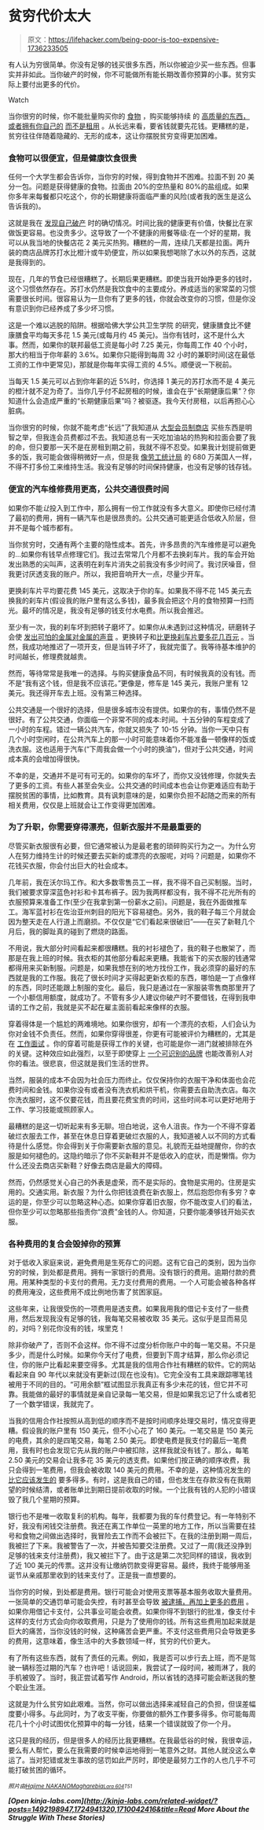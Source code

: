 # 贫穷代价太大

> 原文：<https://lifehacker.com/being-poor-is-too-expensive-1736233505>

有人认为穷很简单。你没有足够的钱买很多东西，所以你被迫少买一些东西。但事实并非如此。当你破产的时候，你不可能做所有能长期改善你预算的小事。贫穷实际上要付出更多的代价。

Watch

当你很穷的时候，你不能批量购买你的 [食物](http://lifehacker.com/the-ultimate-guide-to-buying-in-bulk-1447310078) ，购买能够持续 的 [高质量的东西，或者拥有你自己的](http://lifehacker.com/when-it-makes-sense-to-buy-quality-instead-of-saving-mo-1689373996) [而不是租用](http://lifehacker.com/is-it-ever-a-good-idea-to-rent-a-modem-5949278#_ga=1.85057433.127976026.1441054335) 。从长远来看，要省钱就要先花钱。更糟糕的是，贫穷往往伴随着隐藏的、无形的成本，这让你摆脱贫穷变得更加困难。

### 食物可以很便宜，但是健康饮食很贵

任何一个大学生都会告诉你，当你穷的时候，得到食物并不困难。拉面不到 20 美分一包。问题是获得健康的食物。拉面由 20%的空热量和 80%的盐组成。如果你多年来每餐都只吃这个，你的长期健康将面临严重的风险(或者我的医生是这么告诉我的)。

这就是我在 [发现自己破产](https://lifehacker.com/the-financial-advice-im-glad-i-ignored-when-i-was-brok-1492198947) 时的确切情况。时间比我的健康更有价值，快餐比在家做饭更容易。也没贵多少。这导致了一个不健康的用餐等级:在一个好的星期，我可以从我当地的快餐店花 2 美元买热狗。糟糕的一周，连续几天都是拉面。两升装的商店品牌苏打水比橙汁或牛奶便宜，所以如果我想喝除了水以外的东西，这就是我得到的。

现在，几年的节食已经很糟糕了。长期后果更糟糕。即使当我开始挣更多的钱时，这个习惯依然存在。苏打水仍然是我饮食中的主要成分。养成适当的家常菜的习惯需要很长时间。很容易认为一旦你有了更多的钱，你就会改变你的习惯，但是你没有意识到你已经养成了多少坏习惯。

这是一个难以逃脱的陷阱。根据哈佛大学公共卫生学院 的研究，健康膳食比不健康膳食平均每天多花 1.5 美元(或每月约 45 美元)。当你有钱时，这不是什么大事。然而，如果你的联邦最低工资是每小时 7.25 美元，你每周工作 40 个小时，那大约相当于你年薪的 3.6%。如果你只能得到每周 32 小时的兼职时间(这在最低工资的工作中更常见)，那就是你每年实得工资的 4.5%。顺便说一下税前。

当每天 1.5 美元可以占到你年薪的近 5%时，你选择 1 美元的苏打水而不是 4 美元的橙汁就不足为奇了。当你几乎付不起房租的时候，谁会在乎“长期健康后果”？你知道什么会造成严重的“长期健康后果”吗？被驱逐。我今天付房租，以后再担心心脏病。

当你很穷的时候，你就不能考虑“长远”了我知道从 [大型会员制商店](http://lifehacker.com/what-to-buy-at-costco-versus-your-grocery-store-5883360) 买些东西是明智之举，但我连会员费都过不去。我知道总有一天吃加油站的热狗和拉面会要了我的命，但只要那一天不是在房租到期之前，我就不得不忍受。如果我计划提前做更多的饭，我可能会做得稍微好一点，但是我 [像劳工统计局](http://www.bls.gov/opub/mlr/2015/article/multiple-jobholding-over-the-past-two-decades.htm) 的 680 万美国人一样，不得不打多份工来维持生活。我没有足够的时间保持健康，也没有足够的钱存钱。

### 便宜的汽车维修费用更高，公共交通很费时间

如果你不能*让*投入到工作中，那么拥有一份工作就没有多大意义。即使你已经付清了最初的费用，拥有一辆汽车也是很昂贵的。公共交通可能更适合低收入阶层，但并不是每个城市都有。

当你贫穷时，交通有两个主要的隐性成本。首先，许多昂贵的汽车维修是可以避免的...如果你有钱早点修理它们。我过去常常几个月都不去换刹车片。我的车会开始发出熟悉的尖叫声，这表明在刹车片消失之前我没有多少时间了。我讨厌噪音，但我更讨厌透支我的账户。所以，我把音响开大一点，尽量少开车。

更换刹车片平均要花费 145 美元，这取决于你的车。如果我不得不花 145 美元去换我的刹车片(假设我的账户里有这么多钱)，最多我会把这个月的食物预算一扫而光。最坏的情况是，我没有足够的钱支付水电费。所以我会推迟。

至少有一次，我的刹车坏到把转子磨坏了。如果你从未遇到过这种情况，研磨转子会使 [发出可怕的金属对金属的声音](https://youtu.be/Ka3SaDYgdU0?t=19) 。更换转子和[比更换刹车片要多花几百元](http://repairpal.com/estimator/brake-pad-and-rotor-replacement-cost) 。当然，我成功地推迟了一项开支，但是当转子坏了，我就完蛋了。我等待基本维护的时间越长，修理费就越贵。

然而，等待常常是我唯一的选择。与购买健康食品不同，有时候我真的没有钱。而不是“我有这个钱，但是我不应该花。”更像是，修车是 145 美元，我账户里有 12 美元。我还得开车去上班。没有第三种选择。

公共交通是一个很好的选择，但是很多城市没有提供。如果你的有，事情仍然不是很好。有了公共交通，你面临一个非常不同的成本:时间。十五分钟的车程变成了一小时的车程。错过一辆公共汽车，你就又损失了 10-15 分钟。当你一天中只有几个小时空闲时，在公共汽车上的那一小时可能意味着你不能准备一顿像样的饭或洗衣服。这也适用于汽车(“下周我会做一个小时的换油”)，但对于公共交通，时间成本真的会增加得很快。

不幸的是，交通并不是可有可无的。如果你的车坏了，而你又没钱修理，你就失去了更多的工资。有些人甚至会失业。公共交通的时间成本也会让你更难适应有助于摆脱贫困的事情，比如教育。具有讽刺意味的是，如果你负担不起随之而来的所有相关费用，仅仅是上班就会让工作变得更加困难。

### 为了升职，你需要穿得漂亮，但新衣服并不是最重要的

尽管买新衣服很有必要，但它通常被认为是最老套的琐碎购买行为之一。为什么穷人在努力维持生计的时候还要去买新的或漂亮的衣服呢，对吗？问题是，如果你不花钱买衣服，你会付出巨大的社会成本。

几年前，我在沃尔玛工作。和大多数零售员工一样，我不得不自己买制服。当时，我们被要求穿深蓝色衬衫和卡其布裤子。因为我两样都没有，我不得不花光所有的衣服预算来准备工作(至少在我拿到第一份薪水之前)。问题是，我在外面做推车工。海军蓝衬衫在佐治亚州刺目的阳光下容易褪色。另外，我的鞋子每三个月就会因为整天走在人行道上而磨损。不仅仅是“它们看起来很破旧”——在买了新鞋几个月后，我的脚趾真的碰到了燃烧的路面。

不用说，我大部分时间看起来都很糟糕。我的衬衫褪色了，我的鞋子也散架了，而那是在我上班的时候。我衣柜的其他部分看起来更糟。我能省下的买衣服的钱通常都得用来买新制服。问题是，如果我想在别的地方找份工作，我必须穿的最好的东西就是我的工作服。我花了很长时间才买得起更新衣柜的东西，哪怕是一丁点像样的东西，同时还能跟上制服的变化。最后，我只是通过在一家服装零售商那里开了一个小额信用额度，就成功了。不管有多少人建议你破产时不要借钱，在得到我申请的工作之前，我就是买不起在雇主面前看起来像样的衣服。

穿着得体是一个尴尬的两难境地。如果你很穷，却有一个漂亮的衣柜，人们会认为你对金钱不负责任。然而，如果你穿得很差，你更有可能被评价为糟糕的，尤其是在 [工作面试](http://lifehacker.com/ask-an-expert-all-about-dressing-for-a-job-interview-1619379378) 。你的穿着可能是获得工作的关键，也可能是你一进门就被排除在外的关键。这种效应如此强烈，以至于即使穿上 [一个可识别的品牌](http://www.sciencedirect.com/science/article/pii/S1090513810001455) 也能改善别人对你的看法。很悲哀，但这就是我们生活的世界。

当然，服装的成本不会因为社会压力而终止。仅仅保持你的衣服干净和体面也会花费时间和金钱。如果你没有或者没有洗衣机和烘干机，你需要去自助洗衣店。每次你洗衣服时，这不仅要花钱，而且要花费宝贵的时间，这些时间本可以更好地用于工作、学习技能或照顾家人。

最糟糕的是这一切听起来有多无聊。坦白地说，这令人沮丧。作为一个不得不穿着破烂衣服去工作，甚至在休息日穿着更破烂衣服的人，我知道被人以不同的方式看待是什么感觉。你会得到关于你需要新衣服的意见。礼貌而无益地提醒你，你的衣服是如何褪色的。这隐约暗示了你不买新鞋并不是低收入的症状，而是懒惰。你为什么还没去商店买新鞋？好像去商店是最大的障碍。

然而，仍然感觉关心自己的外表是虚荣，而不是实际的。食物是实用的。住房是实用的。交通实用。新衣服？为什么你把钱浪费在新衣服上，然后抱怨你有多穷？幸运的是，你至少可以忽略这种心态。如果你穿着旧衣服，你不能改变人们的看法，但你至少可以忽略那些指责你“浪费”金钱的人。你知道，只要你能凑够钱开始买衣服。

### **各种费用的复合会毁掉你的预算**

对于低收入家庭来说，避免费用是生死存亡的问题。这有它自己的类别，因为当你穷的时候，到处都是费用。拥有一家银行的费用。没有银行的费用。逾期付款的费用。用某种类型的卡支付的费用。无力支付费用的费用。一个人可能会被各种各样的费用淹没，这些费用不成比例地伤害了贫困家庭。

这些年来，让我很受伤的一项费用是透支费。如果我用我的借记卡支付了一些费用，然后发现我没有足够的钱，我每笔交易被收取 35 美元。这似乎是显而易见的，对吗？别花你没有的钱，埃里克！

除非你破产了，否则不会这样。你不得不过度分析你账户中的每一笔交易。不只是多少，而是什么时候。如果你今天付了电费，但要到下周才结算，那么你必须记住，你的账户比看起来要空得多。尤其是我的信用合作社有糟糕的软件。它的网站看起来自 90 年代以来就没有更新过(现在也没有)。它完全没有工具来跟踪哪笔钱被用于不同的目的。“可用余额”框试图显示我真正有多少未花的钱，但它并不可靠。我能做的最好的事情就是亲自记录每一笔交易，但是如果我忘记了什么或者犯了一个数学错误，我就完了。

当我的信用合作社按照从高到低的顺序而不是按时间顺序处理交易时，情况变得更糟。假设我的账户里有 150 美元，但不小心花了 160 美元。一笔交易是 150 美元的电费，其余的是四笔交易，每笔 2.50 美元。即使电费是我支付的最后一笔费用，我有时也会发现它先从我的账户中被扣除，这样我就没有钱了。那么，每笔 2.50 美元的交易会让我多花 35 美元的透支费。如果他们按正确的顺序收费，我只会得到一笔费用，但我会被收取 140 美元的费用。不幸的是，这种情况发生的 [比它应该发生的](http://www.forbes.com/sites/halahtouryalai/2013/06/11/yes-banks-are-reordering-your-transactions-and-charging-overdraft-fees/) 要多得多。有时，这是我自己的错，但也发生在存款没有在我期望的时候结清，或者账单比到期日提前收取的时候。一个比我有钱的人犯的小错误毁了我几个星期的预算。

银行也不是唯一收取复利的机构。每年，我都要为我的车付费登记。有一年特别不好，我没有闲钱交注册费。我还在离工作单位一英里的地方工作，所以当需要在挂号和食物之间做出选择时，我冒险去工作而不会被拦下。在我的注册到期一周后，我被拦了下来。我被警告了一次，并被告知要交注册费。又过了一周(我还没挣到足够的钱来支付注册费)，我又被拦下了。由于这是第二次犯同样的错误，我收到了近 100 美元的传票。这并没有让缴纳罚款变得更容易。最终，我终于能够用圣诞节从亲戚那里收到的钱来支付了。正是我一直想要的。

当你穷的时候，到处都是费用。银行可能会对使用支票等基本服务收取大量费用。一张简单的交通罚单可能会失控，有时甚至会导致 [被逮捕，再加上更多的费用](https://youtu.be/0UjpmT5noto) 。如果你用借记卡支付，公共事业可能会收费。如果你得不到银行的批准，像支付卡这样的支付方式会向你收取费用，只是为了使用你的钱。所有这些费用加起来就是巨大的痛苦，当你没钱的时候，这种痛苦会更严重。不支付这些费用只会导致更多的费用，这意味着，像生活中的大多数领域一样，贫穷的代价更大。

有了所有这些东西，就有了责任的元素。例如，我是否可以步行去上班，而不是驾驶一辆标签过期的汽车？也许吧！话说回来，我尝试了一段时间，被雨淋了，我的手机被毁了。当时，我正尝试着写作 Android，所以省钱的选择可能会断送我的整个职业生涯。

这就是为什么贫穷如此艰难。当然，你可以做出选择来减轻自己的负担，但误差幅度要小得多。与此同时，为了收支平衡，你要做的额外工作要多得多。你可能每周花几十个小时试图优化预算中的每一分钱，结果一个错误就毁了你一个月。

这只是我的经历，但是很多人的经历比我更糟糕。在我最低谷的时候，我很幸运，要么有人帮忙，要么在我需要的时候幸运地得到一笔意外之财。其他人就没这么幸运了。当对犯错或发生事故的惩罚如此严厉时，即使是最努力工作的人也几乎不可能打破贫困的循环。

<small>*照片由*</small>[<small>*Hajime NAKANO*</small>](https://www.flickr.com/photos/jetalone/58470536/in/photolist-6aFfG-9AJq9E-8M4Dih-692v3y-7LxVW6-dY5ov3-9oJN2i-aP9Phk-8ZQzzG-79fnP1-njJSiJ-d93Tew-8LYcH9-5jyqie-7JLdE-gLKe6A-5jyqmT-9fhJ3Z-4ophHw-4okeKr-6dWov-dSr5CX-4ophPb-rc2gdC-5Uk6jy-rannSZ-j3bPFZ-nrSA6A-eyc23F-pCk5M6-93xcM-wvJjJo-49mhC-rtFKY6-fmYENH-jXybm8-5Lj6VB-m6q6Nt-8sd9L-bLVh3c-bLVgHa-p2VNnh-4JLXiM-qU88co-89AWFd-rttnDg-9bxH8r-9ae7Xn-vQJEue-696ZqK)<small></small>*[<small>*Magharebia*</small>](https://www.flickr.com/photos/magharebia/5683808753/in/photolist-9Eg1jD-aThdDT-4Fnvs-tJbUvE-sPvUqs-cRFpF5-tLwVMV-c41faA-kyocR-6zXNMU-qNvPoe-6zYhs3-4Nq6oB-6zwax1-axzRzs-5BYQfF-o8wjJL-pdpBA8-rNerLU-7jwVFW-fze8RY-9Kryqs-abvMrc-61GdwJ-6G4YX2-btDr9F-abvnEM-abvqhF-abyfk9-abvpSx-abyeP1-abyedL-6WWD4F-2GP6S3-c3pgpm-iGhoBv-iYF3j4-9jHKFH-dPuGGx-a9rnFn-rv17XM-e9wPCs-qV8AXn-iKrUr5-eyy8oj-8WWrEm-6y4bXT-ndBcQM-iQPw4e-ks3yW4)<small>*[<small>*Lara 604*</small>](https://www.flickr.com/photos/lara604/5073413858/in/photolist-8JjzbJ-kZjenV-bBJqBD-bRPT1g-mB7ugT-bRPwRk-jb72qW-mzfdtq-wzEmhc-gnELLr-mAATbZ-mB7tsP-bCUHQs-bCUKxf-dtfvHJ-mz9A2P-mACqJh-5mn3H5-boPviE-5ZHUXM-mzds4r-dtfoe8-dtfjfg-bCX4Rm-i9nFR1-bRP8NZ-bCUopJ-gnEKRv-gnELAX-gnEKpi-8CxGn5-bRPsxa-hZ7qHj-dtxc6N-5p762W-3vjzVe-pn1byh-3GUg4G-pmKyyZ-4dFW9w-5fHMLw-bgSzcx-5WFZVL-6JZuxa-hExMN-5Gcg7R-5fzYN5-khkxJ-7sLLhD-5rbzTs)<small>*T51*</small>*</small>* 

***[Open *kinja-labs.com*](http://kinja-labs.com/related-widget/?posts=1492198947,1724941320,1710042416&title=Read More About the Struggle With These Stories)***